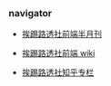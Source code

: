 <div style="margin-top: 40px;"></div>

### navigator

* [挨踢路透社前端半月刊](./papers/paper.md)

* [挨踢路透社前端 wiki](./wiki/index.md)

* [挨踢路透社知乎专栏](https://zhuanlan.zhihu.com/future-fe)




<script>
var _hmt = _hmt || [];
(function() {
  var hm = document.createElement("script");
  hm.src = "https://hm.baidu.com/hm.js?2b308878ae7517ed99ba8308439a0ff8";
  var s = document.getElementsByTagName("script")[0]; 
  s.parentNode.insertBefore(hm, s);
})();
</script>
